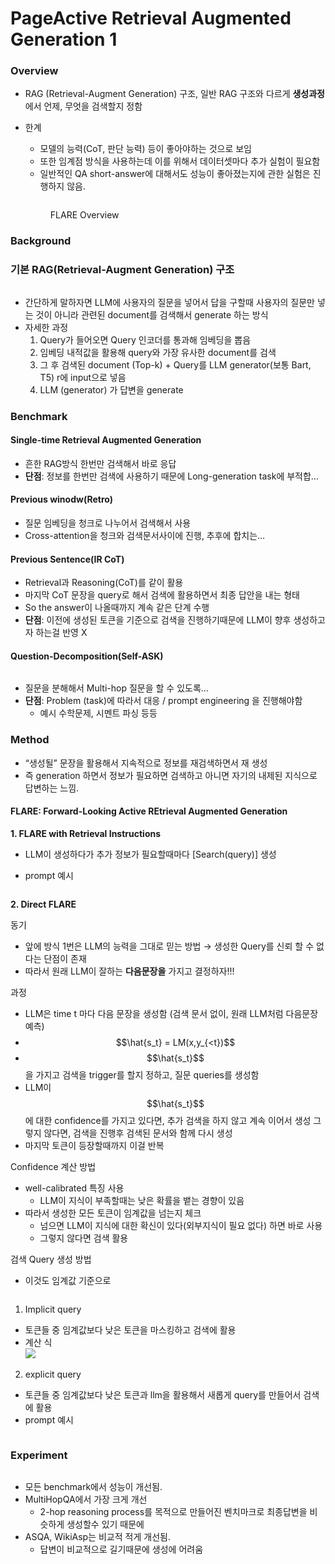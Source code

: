 # PageActive Retrieval Augmented Generation 1

### Overview

* RAG (Retrieval-Augment Generation) 구조, 일반 RAG 구조와 다르게 **생성과정**에서 언제, 무엇을 검색할지 정함
*   한계

    * 모델의 능력(CoT, 판단 능력) 등이 좋아야하는 것으로 보임
    * 또한 임계점 방식을 사용하는데 이를 위해서 데이터셋마다 추가 실험이 필요함
    * 일반적인 QA short-answer에 대해서도 성능이 좋아졌는지에 관한 실험은 진행하지 않음.

    <figure><img src="../.gitbook/assets/image.png" alt=""><figcaption><p>FLARE Overview</p></figcaption></figure>

### Background

### 기본 RAG(Retrieval-Augment Generation) 구조

<figure><img src="../.gitbook/assets/image (1).png" alt=""><figcaption></figcaption></figure>

* 간단하게 말하자면 LLM에 사용자의 질문을 넣어서 답을 구할때 사용자의 질문만 넣는 것이 아니라 관련된 document를 검색해서 generate 하는 방식
* 자세한 과정
  1. Query가 들어오면 Query 인코더를 통과해 임베딩을 뽑음
  2. 임베딩 내적값을 활용해 query와 가장 유사한 document를 검색
  3. 그 후 검색된 document (Top-k) + Query를 LLM generator(보통 Bart, T5) r에 input으로 넣음
  4. LLM (generator) 가 답변을 generate

### Benchmark

#### Single-time Retrieval Augmented Generation

* 흔한 RAG방식 한번만 검색해서 바로 응답
* **단점**: 정보를 한번만 검색에 사용하기 때문에 Long-generation task에 부적합…

#### Previous winodw(Retro)

* 질문 임베딩을 청크로 나누어서 검색해서 사용
* Cross-attention을 청크와 검색문서사이에 진행, 추후에 합치는…

#### Previous Sentence(IR CoT)

* Retrieval과 Reasoning(CoT)를 같이 활용
* 마지막 CoT 문장을 query로 해서 검색에 활용하면서 최종 답안을 내는 형태
* So the answer이 나올때까지 계속 같은 단계 수행
* **단점**: 이전에 생성된 토큰을 기준으로 검색을 진행하기때문에 LLM이 향후 생성하고자 하는걸 반영 X

#### Question-Decomposition(Self-ASK)

<figure><img src="../.gitbook/assets/image (2).png" alt=""><figcaption></figcaption></figure>

* 질문을 분해해서 Multi-hop 질문을 할 수 있도록…
* **단점**: Problem (task)에 따라서 대응 / prompt engineering 을 진행해야함
  * 예시 수학문제, 시멘트 파싱 등등

### Method

* “생성될” 문장을 활용해서 지속적으로 정보를 재검색하면서 재 생성
* 즉 generation 하면서 정보가 필요하면 검색하고 아니면 자기의 내제된 지식으로 답변하는 느낌.

#### FLARE: Forward-Looking Active REtrieval Augmented Generation

**1. FLARE with Retrieval Instructions**

* LLM이 생성하다가 추가 정보가 필요할때마다 \[Search(query)] 생성
*   prompt 예시



    <div align="left">

    <figure><img src="../.gitbook/assets/image (3).png" alt=""><figcaption></figcaption></figure>

    </div>

**2. Direct FLARE**

동기

* 앞에 방식 1번은 LLM의 능력을 그대로 믿는 방법 → 생성한 Query를 신뢰 할 수 없다는 단점이 존재
* 따라서 원래 LLM이 잘하는 **다음문장을** 가지고 결정하자!!!

과정

* LLM은 time t 마다 다음 문장을 생성함 (검색 문서 없이, 원래 LLM처럼 다음문장 예측)
* $$\hat{s_t} = LM(x,y_{<t})$$
* $$\hat{s_t}$$을 가지고 검색을 trigger를 할지 정하고, 질문 queries를 생성함
* LLM이 $$\hat{s_t}$$에 대한 confidence를 가지고 있다면, 추가 검색을 하지 않고 계속 이어서 생성 그렇지 않다면, 검색을 진행후 검색된 문서와 함께 다시 생성
* 마지막 토큰이 등장할때까지 이걸 반복

Confidence 계산 방법

* well-calibrated 특징 사용
  * LLM이 지식이 부족할때는 낮은 확률을 뱉는 경향이 있음
* 따라서 생성한 모든 토큰이 임계값을 넘는지 체크
  * 넘으면 LLM이 지식에 대한 확신이 있다(외부지식이 필요 없다) 하면 바로 사용
  * 그렇지 않다면 검색 활용

검색 Query 생성 방법

* 이것도 임계값 기준으로&#x20;

<figure><img src="../.gitbook/assets/image (4).png" alt=""><figcaption></figcaption></figure>

1. Implicit query

* 토큰들 중 임계값보다 낮은 토큰을 마스킹하고 검색에 활용
* 계산 식\
  [![](https://github.com/lynnminn/Paper-review-study/raw/main/\_posts/paper-review/materials/FLARE/implict\_query.png)](https://github.com/lynnminn/Paper-review-study/blob/main/\_posts/paper-review/materials/FLARE/implict\_query.png)

2. explicit query

* 토큰들 중 임계값보다 낮은 토큰과 llm을 활용해서 새롭게 query를 만들어서 검색에 활용
* prompt 예시

<div align="left">

<figure><img src="../.gitbook/assets/image (5).png" alt=""><figcaption></figcaption></figure>

</div>

### Experiment

<figure><img src="https://github.com/lynnminn/Paper-review-study/raw/main/_posts/paper-review/materials/FLARE/main_result.png" alt=""><figcaption></figcaption></figure>

* 모든 benchmark에서 성능이 개선됨.
* MultiHopQA에서 가장 크게 개선
  * 2-hop reasoning process를 목적으로 만들어진 벤치마크로 최종답변을 비슷하게 생성할수 있기 때문에
* ASQA, WikiAsp는 비교적 적게 개선됨.
  * 답변이 비교적으로 길기때문에 생성에 어려움


